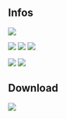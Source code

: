 ## Infos
[![](https://img.shields.io/github/languages/top/baramex/brute-force-english-solitaire?style=for-the-badge)]()

[![](https://img.shields.io/github/downloads/baramex/brute-force-english-solitaire/total.svg?style=for-the-badge)](https://github.com/baramex/brute-force-english-solitaire/releases/)
[![](https://img.shields.io/github/v/release/baramex/brute-force-english-solitaire.svg?style=for-the-badge&label=last%20release)](https://github.com/baramex/brute-force-english-solitaire/releases/latest/)
[![](https://img.shields.io/github/release-date/baramex/brute-force-english-solitaire.svg?style=for-the-badge&label=last%20release%20date)](https://github.com/baramex/brute-force-english-solitaire/releases/latest/)

[![](https://img.shields.io/github/license/baramex/brute-force-english-solitaire.svg?style=for-the-badge)](https://choosealicense.com/licenses/lgpl-3.0/)
[![](https://img.shields.io/badge/author-baramex-red?style=for-the-badge)](https://github.com/baramex/)

## Download
[![](https://img.shields.io/github/v/release/baramex/brute-force-english-solitaire.svg?style=for-the-badge&label=last%20release)](https://github.com/baramex/brute-force-english-solitaire/releases/latest/)
